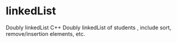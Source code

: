 # linkedList
Doubly linkedList C++ 
Doubly linkedList of students , include sort, remove/insertion elements, etc.
